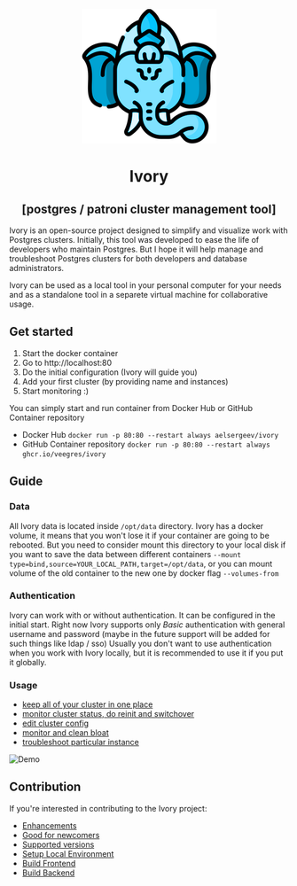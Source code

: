 <div style="text-align: center;" align="center">
  <img src="web/public/ivory.png" alt="logo" />

# Ivory
## [postgres / patroni cluster management tool]
</div>



Ivory is an open-source project designed to simplify and visualize work with Postgres clusters.
Initially, this tool was developed to ease the life of developers who maintain Postgres.
But I hope it will help manage and troubleshoot Postgres clusters for both developers and database administrators.

Ivory can be used as a local tool in your personal computer for your needs and as a standalone tool
in a separete virtual machine for collaborative usage.

## Get started
1. Start the docker container
2. Go to http://localhost:80
3. Do the initial configuration (Ivory will guide you)
4. Add your first cluster (by providing name and instances)
5. Start monitoring :) 

You can simply start and run container from Docker Hub or GitHub Container repository

- Docker Hub `docker run -p 80:80 --restart always aelsergeev/ivory`
- GitHub Container repository `docker run -p 80:80 --restart always ghcr.io/veegres/ivory`

## Guide

### Data
All Ivory data is located inside `/opt/data` directory. Ivory has a docker volume, it means that you won't
lose it if your container are going to be rebooted. But you need to consider mount this directory to your 
local disk if you want to save the data between different containers 
`--mount type=bind,source=YOUR_LOCAL_PATH,target=/opt/data`, or you can mount volume of the 
old container to the new one by docker flag `--volumes-from`

### Authentication
Ivory can work with or without authentication. It can be configured in the initial start. Right now
Ivory supports only _Basic_ authentication with general username and password (maybe in the future support
will be added for such things like ldap / sso)
Usually you don't want to use authentication when you work with Ivory locally, but it is recommended
to use it if you put it globally.

### Usage
- [keep all of your cluster in one place](doc/clusters.md)
- [monitor cluster status, do reinit and switchover](doc/overview.md)
- [edit cluster config](doc/config.md)
- [monitor and clean bloat](doc/bloat.md)
- [troubleshoot particular instance](doc/instance.md)

![Demo](doc/images/demo.gif)

## Contribution

If you're interested in contributing to the Ivory project:

- [Enhancements](https://github.com/veegres/ivory/issues)
- [Good for newcomers](https://github.com/veegres/ivory/issues?q=is%3Aissue+is%3Aopen+label%3A%22good+first+issue%22)
- [Supported versions](SECURITY.md)
- [Setup Local Environment](docker/development/README.md)
- [Build Frontend](web/README.md)
- [Build Backend](service/README.md)
